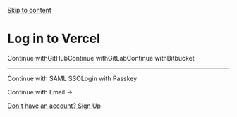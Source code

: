 [Skip to content](https://vercel.com/login?next=%2Fvishaals-projects-892b178d%2F%7E%2Fdomains%2Fbell24h.com#geist-skip-nav)

# Log in to Vercel

Continue withGitHubContinue withGitLabContinue withBitbucket

* * *

Continue with SAML SSOLogin with Passkey

Continue with Email →

[Don't have an account? Sign Up](https://vercel.com/signup?next=%2Fvishaals-projects-892b178d%2F~%2Fdomains%2Fbell24h.com)